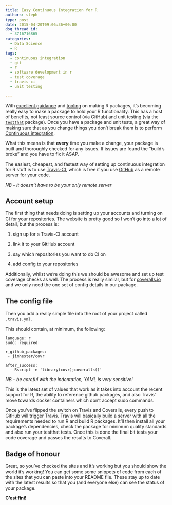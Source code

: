 ```yaml
---
title: Easy Continuous Integration for R
authors: steph
type: post
date: 2015-04-20T09:06:36+00:00
dsq_thread_id:
  - 3716716865
categories:
  - Data Science
  - R
tags:
  - continuous integration
  - git
  - r
  - software development in r
  - test coverage
  - travis-ci
  - unit testing

---
```

With [excellent guidance][1] and [tooling][2] on making R packages, it&#8217;s becoming really easy to make a package to hold your R functionality. This has a host of benefits, not least source control (via GitHub) and unit testing (via the [`testthat`][3] package). Once you have a package and unit tests, a great way of making sure that as you change things you don&#8217;t break them is to perform [Continuous integration][4].

What this means is that **every** time you make a change, your package is built and thoroughly checked for any issues. If issues are found the &#8220;build&#8217;s broke&#8221; and you have to fix it ASAP.

The easiest, cheapest, and fastest way of setting up continuous integration for R stuff is to use [Travis-CI][5], which is free if you use [GitHub][6] as a remote server for your code.
  
_NB &#8211; it doesn&#8217;t have to be your only remote server_

<!--more-->

## Account setup

The first thing that needs doing is setting up your accounts and turning on CI for your repositories. The website is pretty good so I won&#8217;t go into a lot of detail, but the process is:
   
1. sign up for a Travis-CI account
   
2. link it to your GitHub account
   
3. say which repositories you want to do CI on
   
4. add config to your repositories

Additionally, whilst we&#8217;re doing this we should be awesome and set up test coverage checks as well. The process is really similar, but for [coveralls.io][7] and we only need the one set of config details in our package.

## The config file

Then you add a really simple file into the root of your project called `.travis.yml`.

This should contain, at minimum, the following:

    language: r
    sudo: required
    
    r_github_packages:
     - jimhester/covr
    
    after_success:
      - Rscript -e 'library(covr);coveralls()'
    

_NB &#8211; be careful with the indentation, YAML is very sensitive!_

This is the latest set of values that work as it takes into account the recent support for R, the ability to reference github packages, and also Travis&#8217; move towards docker containers which don&#8217;t accept sudo commands.

Once you&#8217;ve flipped the switch on Travis and Coveralls, every push to GitHub will trigger Travis. Travis will basically build a server with all the requirements needed to run R and build R packages. It&#8217;ll then install all your package&#8217;s dependencies, check the package for minimum quality standards and also run your testthat tests. Once this is done the final bit tests your code coverage and passes the results to Coverall.

## Badge of honour

Great, so you&#8217;ve checked the sites and it&#8217;s working but you should show the world it&#8217;s working! You can get some some snippets of code from each of the sites that you can paste into your README file. These stay up to date with the latest results so that you (and everyone else) can see the status of your package.

**C&#8217;est fini!**

 [1]: http://r-pkgs.had.co.nz/
 [2]: http://cran.r-project.org/web/packages/devtools/
 [3]: http://cran.r-project.org/web/packages/testthat/
 [4]: http://www.thoughtworks.com/continuous-integration
 [5]: https://travis-ci.com/
 [6]: http://github.com
 [7]: https://coveralls.io/
